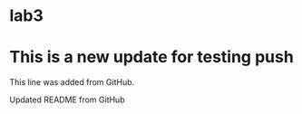 ﻿# lab3
# This is a new update for testing push
This line was added from GitHub.














Updated README from GitHub
